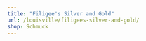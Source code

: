 ```yaml
---
title: "Filigee's Silver and Gold"
url: /louisville/filigees-silver-and-gold/
shop: Schmuck
---
```


